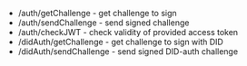- /auth/getChallenge - get challenge to sign
- /auth/sendChallenge - send signed challenge
- /auth/checkJWT - check validity of provided access token
- /didAuth/getChallenge - get challenge to sign with DID
- /didAuth/sendChallenge - send signed DID-auth challenge